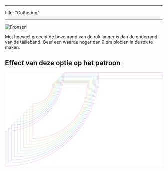 - - -
title: "Gathering"
- - -

![Fronsen](gathering.svg)

Met hoeveel procent de bovenrand van de rok langer is dan de onderrand van de tailleband. Geef een waarde hoger dan 0 om plooien in de rok te maken.

## Effect van deze optie op het patroon

![Deze afbeelding toont het effect van deze optie door meerdere varianten die een andere waarde hebben voor deze optie te vervangen](sandy_gathering_sample.svg "Effect of this option on the pattern")

